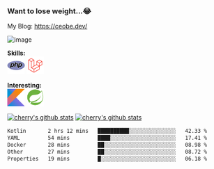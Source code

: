 ### Want to lose weight...😂

My Blog: https://ceobe.dev/

![image](https://github.com/cr-lgl/cr-lgl/blob/master/image.jpeg?raw=true)

**Skills:**  
<img height="40" src="https://raw.githubusercontent.com/github/explore/80688e429a7d4ef2fca1e82350fe8e3517d3494d/topics/php/php.png">
<img height="40" src="https://raw.githubusercontent.com/github/explore/5c058a388828bb5fde0bcafd4bc867b5bb3f26f3/topics/laravel/laravel.png">

**Interesting:**  
<img height="40" src="https://raw.githubusercontent.com/github/explore/80688e429a7d4ef2fca1e82350fe8e3517d3494d/topics/kotlin/kotlin.png">
<img height="40" src="https://raw.githubusercontent.com/github/explore/80688e429a7d4ef2fca1e82350fe8e3517d3494d/topics/spring-boot/spring-boot.png">

[![cherry's github stats](https://github-readme-stats.vercel.app/api?username=cr-lgl)](https://github.com/anuraghazra/github-readme-stats)
[![cherry's github stats](https://github-readme-stats.vercel.app/api/top-langs/?username=cr-lgl&layout=compact)](https://github.com/anuraghazra/github-readme-stats)

<!--START_SECTION:waka-->
```text
Kotlin       2 hrs 12 mins   ██████████░░░░░░░░░░░░░░░   42.33 % 
YAML         54 mins         ████░░░░░░░░░░░░░░░░░░░░░   17.41 % 
Docker       28 mins         ██░░░░░░░░░░░░░░░░░░░░░░░   08.98 % 
Other        27 mins         ██░░░░░░░░░░░░░░░░░░░░░░░   08.72 % 
Properties   19 mins         █░░░░░░░░░░░░░░░░░░░░░░░░   06.18 %
```
<!--END_SECTION:waka-->
